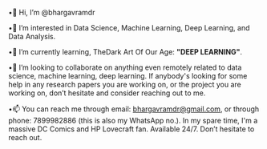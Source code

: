 •👋 Hi, I’m @bhargavramdr

•👀 I’m interested in Data Science, Machine Learning, Deep Learning, and Data Analysis.

•🌱 I’m currently learning, TheDark Art Of Our Age: **"DEEP LEARNING"**.

•💞️ I’m looking to collaborate on anything even remotely related to data science, machine learning, deep learning.
     If anybody's looking for some help in any research papers you are working on, or the project you are working on, don’t hesitate and consider reaching out to me.
     
•📫 You can reach me through email: bhargavramdr@gmail.com, or through phone: 7899982886 (this is also my WhatsApp no.). 
    In my spare time, I'm a massive DC Comics and HP Lovecraft fan. 
    Available 24/7. Don’t hesitate to reach out.

<!---
bhargavramdr/bhargavramdr is a ✨ special ✨ repository because its `README.md` (this file) appears on your GitHub profile.
You can click the Preview link to take a look at your changes.
--->
